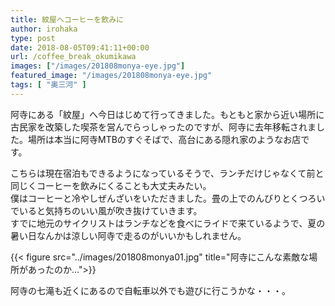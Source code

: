 ```yaml
---
title: 紋屋へコーヒーを飲みに
author: irohaka
type: post
date: 2018-08-05T09:41:11+00:00
url: /coffee_break_okumikawa
images: ["/images/201808monya-eye.jpg"]
featured_image: "/images/201808monya-eye.jpg"
tags: [ "奥三河" ]
---
```


阿寺にある「紋屋」へ今日はじめて行ってきました。もともと家から近い場所に古民家を改築した喫茶を営んでらっしゃったのですが、阿寺に去年移転されました。場所は本当に阿寺MTBのすぐそばで、高台にある隠れ家のようなお店です。<!--more-->

こちらは現在宿泊もできるようになっているそうで、ランチだけじゃなくて前と同じくコーヒーを飲みにくることも大丈夫みたい。  
僕はコーヒーと冷やしぜんざいをいただきました。畳の上でのんびりとくつろいでいると気持ちのいい風が吹き抜けていきます。  
すでに地元のサイクリストはランチなどを食べにライドで来ているようで、夏の暑い日なんかは涼しい阿寺で走るのがいいかもしれません。

{{< figure src="../images/201808monya01.jpg" title="阿寺にこんな素敵な場所があったのか…">}}


阿寺の七滝も近くにあるので自転車以外でも遊びに行こうかな・・・。  
